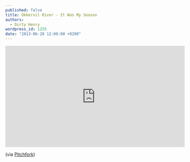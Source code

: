 ```yaml
---
published: false
title: Okkervil River - It Was My Season
authors:
  - Dirty Henry
wordpress_id: 1255
date: "2013-06-28 12:00:00 +0200"
---
```


<iframe width="560" height="315" src="http://www.youtube.com/embed/PjLP1n3h7Vc" frameborder="0" allowfullscreen></iframe>

(via
[Pitchfork](http://pitchfork.com/news/51199-watchlisten-okkervil-river-share-new-song-it-was-my-season-via-lyric-video/))

